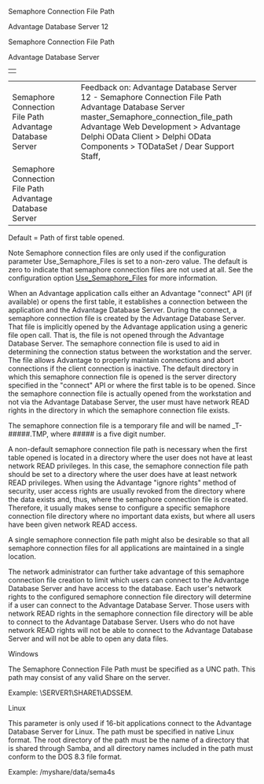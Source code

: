 Semaphore Connection File Path




Advantage Database Server 12  

Semaphore Connection File Path

Advantage Database Server

|  |
| --- |
|  |

|  |  |  |  |  |
| --- | --- | --- | --- | --- |
| Semaphore Connection File Path  Advantage Database Server |  |  | Feedback on: Advantage Database Server 12 - Semaphore Connection File Path Advantage Database Server master\_Semaphore\_connection\_file\_path Advantage Web Development > Advantage Delphi OData Client > Delphi OData Components > TODataSet / Dear Support Staff, |  |
| Semaphore Connection File Path  Advantage Database Server |  |  |  |  |

Default = Path of first table opened.

Note Semaphore connection files are only used if the configuration parameter Use\_Semaphore\_Files is set to a non-zero value. The default is zero to indicate that semaphore connection files are not used at all. See the configuration option [Use\_Semaphore\_Files](master_use_semaphore_files.htm) for more information.

When an Advantage application calls either an Advantage "connect" API (if available) or opens the first table, it establishes a connection between the application and the Advantage Database Server. During the connect, a semaphore connection file is created by the Advantage Database Server. That file is implicitly opened by the Advantage application using a generic file open call. That is, the file is not opened through the Advantage Database Server. The semaphore connection file is used to aid in determining the connection status between the workstation and the server. The file allows Advantage to properly maintain connections and abort connections if the client connection is inactive. The default directory in which this semaphore connection file is opened is the server directory specified in the "connect" API or where the first table is to be opened. Since the semaphore connection file is actually opened from the workstation and not via the Advantage Database Server, the user must have network READ rights in the directory in which the semaphore connection file exists.

The semaphore connection file is a temporary file and will be named \_T-#####.TMP, where ##### is a five digit number.

A non-default semaphore connection file path is necessary when the first table opened is located in a directory where the user does not have at least network READ privileges. In this case, the semaphore connection file path should be set to a directory where the user does have at least network READ privileges. When using the Advantage "ignore rights" method of security, user access rights are usually revoked from the directory where the data exists and, thus, where the semaphore connection file is created. Therefore, it usually makes sense to configure a specific semaphore connection file directory where no important data exists, but where all users have been given network READ access.

A single semaphore connection file path might also be desirable so that all semaphore connection files for all applications are maintained in a single location.

The network administrator can further take advantage of this semaphore connection file creation to limit which users can connect to the Advantage Database Server and have access to the database. Each user's network rights to the configured semaphore connection file directory will determine if a user can connect to the Advantage Database Server. Those users with network READ rights in the semaphore connection file directory will be able to connect to the Advantage Database Server. Users who do not have network READ rights will not be able to connect to the Advantage Database Server and will not be able to open any data files.

Windows

The Semaphore Connection File Path must be specified as a UNC path. This path may consist of any valid Share on the server.

Example: \\SERVER1\SHARE1\ADSSEM.

Linux

This parameter is only used if 16-bit applications connect to the Advantage Database Server for Linux. The path must be specified in native Linux format. The root directory of the path must be the name of a directory that is shared through Samba, and all directory names included in the path must conform to the DOS 8.3 file format.

Example: /myshare/data/sema4s